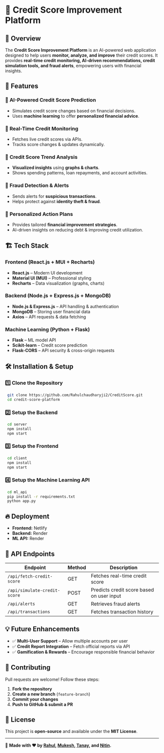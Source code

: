 # 🚀 Credit Score Improvement Platform

## 📌 Overview
The **Credit Score Improvement Platform** is an AI-powered web application designed to help users **monitor, analyze, and improve** their credit scores. It provides **real-time credit monitoring, AI-driven recommendations, credit simulation tools, and fraud alerts**, empowering users with financial insights.

## 🌟 Features
### 🔹 **AI-Powered Credit Score Prediction**
- Simulates credit score changes based on financial decisions.
- Uses **machine learning** to offer **personalized financial advice**.

### 🔹 **Real-Time Credit Monitoring**
- Fetches live credit scores via APIs.
- Tracks score changes & updates dynamically.

### 🔹 **Credit Score Trend Analysis**
- **Visualized insights** using **graphs & charts**.
- Shows spending patterns, loan repayments, and account activities.

### 🔹 **Fraud Detection & Alerts**
- Sends alerts for **suspicious transactions**.
- Helps protect against **identity theft & fraud**.

### 🔹 **Personalized Action Plans**
- Provides tailored **financial improvement strategies**.
- AI-driven insights on reducing debt & improving credit utilization.

## 🏗️ Tech Stack
### **Frontend (React.js + MUI + Recharts)**
- **React.js** – Modern UI development
- **Material UI (MUI)** – Professional styling
- **Recharts** – Data visualization (graphs, charts)

### **Backend (Node.js + Express.js + MongoDB)**
- **Node.js & Express.js** – API handling & authentication
- **MongoDB** – Storing user financial data
- **Axios** – API requests & data fetching

### **Machine Learning (Python + Flask)**
- **Flask** – ML model API
- **Scikit-learn** – Credit score prediction
- **Flask-CORS** – API security & cross-origin requests

## 🛠️ Installation & Setup
### **1️⃣ Clone the Repository**
```bash
 git clone https://github.com/Rahulchaudharyji2/CreditScore.git
 cd credit-score-platform
```

### **2️⃣ Setup the Backend**
```bash
 cd server
 npm install
 npm start
```

### **3️⃣ Setup the Frontend**
```bash
 cd client
 npm install
 npm start
```

### **4️⃣ Setup the Machine Learning API**
```bash
 cd ml_api
 pip install -r requirements.txt
 python app.py
```

## 🔥 Deployment
- **Frontend:** Netlify
- **Backend:** Render 
- **ML API:** Render 

## 🚀 API Endpoints
| Endpoint | Method | Description |
|----------|--------|-------------|
| `/api/fetch-credit-score` | GET | Fetches real-time credit score |
| `/api/simulate-credit-score` | POST | Predicts credit score based on user input |
| `/api/alerts` | GET | Retrieves fraud alerts |
| `/api/transactions` | GET | Fetches transaction history |



## 💡 Future Enhancements
- ✅ **Multi-User Support** – Allow multiple accounts per user
- ✅ **Credit Report Integration** – Fetch official reports via API
- ✅ **Gamification & Rewards** – Encourage responsible financial behavior

## 🤝 Contributing
Pull requests are welcome! Follow these steps:
1. **Fork the repository**
2. **Create a new branch** (`feature-branch`)
3. **Commit your changes**
4. **Push to GitHub & submit a PR**

## 📜 License
This project is **open-source** and available under the **MIT License**.

---
🚀 **Made with ❤️ by [Rahul](https://github.com/Rahulchaudharyji2), [Mukesh](https://github.com/mukeshy2005), [Tanay](https://github.com/acode-42), and [Nitin](https://github.com/Nitin174104).**

